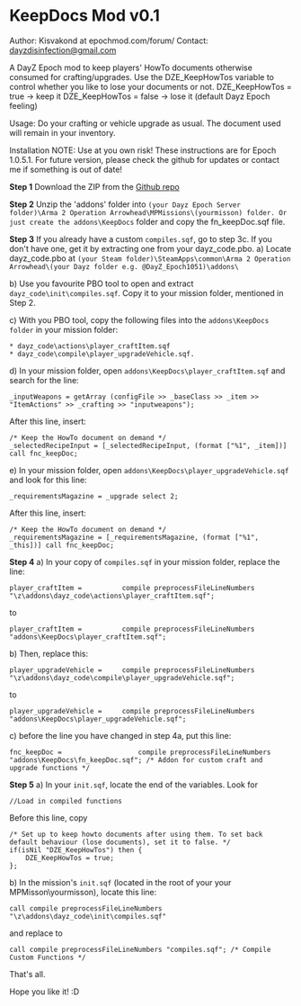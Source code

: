 KeepDocs Mod v0.1
=================
Author: Kisvakond at epochmod.com/forum/
Contact: dayzdisinfection@gmail.com

A DayZ Epoch mod to keep players' HowTo documents otherwise consumed for crafting/upgrades.
Use the DZE_KeepHowTos variable to control whether you like to lose your documents or not.
DZE_KeepHowTos = true -> keep it
DZE_KeepHowTos = false -> lose it (default Dayz Epoch feeling)

Usage: Do your crafting or vehicle upgrade as usual. The document used will remain in your inventory.

Installation
NOTE: Use at you own risk! These instructions are for Epoch 1.0.5.1. For future version, please check the github for updates or contact me if something is out of date!

__Step 1__ Download the ZIP from the [Github repo](https://github.com/Kisvakond/KeepDocs)

__Step 2__ Unzip the 'addons' folder into ```(your Dayz Epoch Server folder)\Arma 2 Operation Arrowhead\MPMissions\(yourmisson) folder. Or just create the addons\KeepDocs``` folder and copy the fn_keepDoc.sqf file.

__Step 3__ If you already have a custom ```compiles.sqf```, go to step 3c.
   If you don't have one, get it by extracting one from your dayz_code.pbo.
   a) Locate dayz_code.pbo at ```(your Steam folder)\SteamApps\common\Arma 2 Operation Arrowhead\(your Dayz folder e.g. @DayZ_Epoch1051)\addons\```

   b) Use you favourite PBO tool to open and extract ```dayz_code\init\compiles.sqf```. Copy it to your mission folder, mentioned in Step 2.

   c) With you PBO tool, copy the following files into the ```addons\KeepDocs folder``` in your mission folder:
```
* dayz_code\actions\player_craftItem.sqf
* dayz_code\compile\player_upgradeVehicle.sqf.
```

   d) In your mission folder, open ```addons\KeepDocs\player_craftItem.sqf``` and search for the line:

```sqf
_inputWeapons = getArray (configFile >> _baseClass >> _item >> "ItemActions" >> _crafting >> "inputweapons");
```

 After this line, insert:

```sqf
/* Keep the HowTo document on demand */
_selectedRecipeInput = [_selectedRecipeInput, (format ["%1", _item])] call fnc_keepDoc;
```

   e) In your mission folder, open ```addons\KeepDocs\player_upgradeVehicle.sqf``` and look for this line:
```sqf
_requirementsMagazine = _upgrade select 2;
```

 After this line, insert:

```sqf
/* Keep the HowTo document on demand */
_requirementsMagazine = [_requirementsMagazine, (format ["%1", _this])] call fnc_keepDoc;
```

__Step 4__ a) In your copy of ```compiles.sqf``` in your mission folder, replace the line:

```sqf
player_craftItem =			compile preprocessFileLineNumbers "\z\addons\dayz_code\actions\player_craftItem.sqf";
```

 to 

```sqf	
player_craftItem =			compile preprocessFileLineNumbers "addons\KeepDocs\player_craftItem.sqf";
```		

   b) Then, replace this:

```sqf
player_upgradeVehicle =		compile preprocessFileLineNumbers "\z\addons\dayz_code\compile\player_upgradeVehicle.sqf";
```

to

```sqf   
player_upgradeVehicle =		compile preprocessFileLineNumbers "addons\KeepDocs\player_upgradeVehicle.sqf";
```

   c) before the line you have changed in step 4a, put this line:

```sqf   
fnc_keepDoc = 					compile preprocessFileLineNumbers "addons\KeepDocs\fn_keepDoc.sqf"; /* Addon for custom craft and upgrade functions */
```

__Step 5__ a) In your ```init.sqf```, locate the end of the variables. Look for 

```sqf
//Load in compiled functions
```	

 Before this line, copy

```sqf
/* Set up to keep howto documents after using them. To set back default behaviour (lose documents), set it to false. */
if(isNil "DZE_KeepHowTos") then {
	DZE_KeepHowTos = true;
};
```

   b) In the mission's ```init.sqf``` (located in the root of your your MPMisson\yourmisson), locate this line:

```sqf   
call compile preprocessFileLineNumbers "\z\addons\dayz_code\init\compiles.sqf"   
```	

and replace to

```sqf	  
call compile preprocessFileLineNumbers "compiles.sqf"; /* Compile Custom Functions */
```

That's all.

Hope you like it! :D
